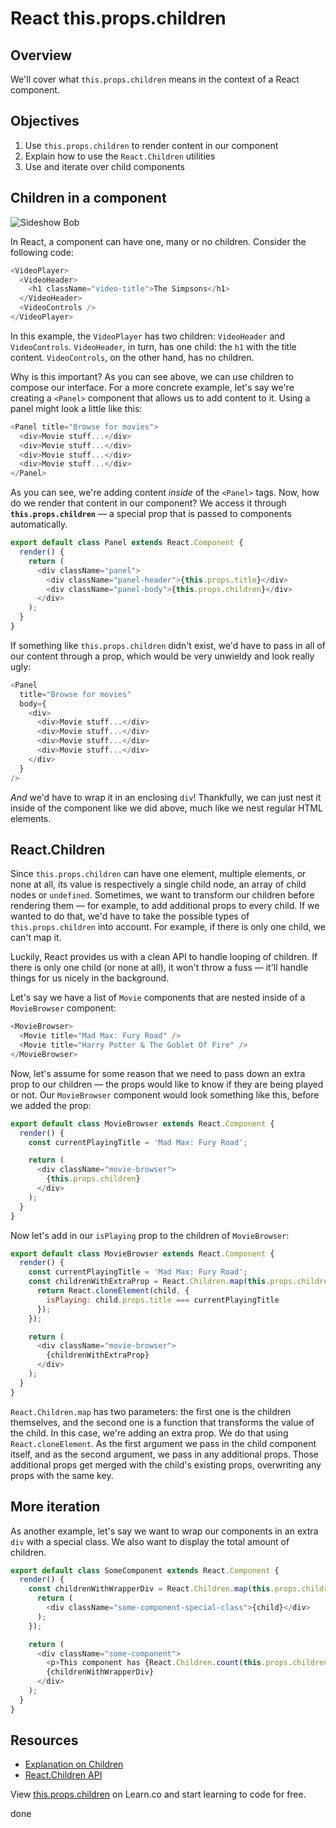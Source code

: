 # React this.props.children

## Overview

We'll cover what  `this.props.children` means in the context of a React component.

## Objectives

1. Use `this.props.children` to render content in our component
2. Explain how to use the `React.Children` utilities
3. Use and iterate over child components

## Children in a component
![Sideshow Bob](https://media.giphy.com/media/xT5LMVEIvpgJCWCcog/giphy.gif)

In React, a component can have one, many or no children. Consider the following code:

```js
<VideoPlayer>
  <VideoHeader>
    <h1 className="video-title">The Simpsons</h1>
  </VideoHeader>
  <VideoControls />
</VideoPlayer>
```

In this example, the `VideoPlayer` has two children: `VideoHeader` and `VideoControls`. `VideoHeader`, in turn, has one child: the `h1` with the title content. `VideoControls`, on the other hand, has no children.

Why is this important? As you can see above, we can use children to compose our interface. For a more concrete example, let's say we're creating a `<Panel>` component that allows us to add content to it. Using a panel might look a little like this:

```js
<Panel title="Browse for movies">
  <div>Movie stuff...</div>
  <div>Movie stuff...</div>
  <div>Movie stuff...</div>
  <div>Movie stuff...</div>
</Panel>
```

As you can see, we're adding content *inside* of the `<Panel>` tags. Now, how do we render that content in our component? We access it through **`this.props.children`** — a special prop that is passed to components automatically.

```js
export default class Panel extends React.Component {
  render() {
    return (
      <div className="panel">
        <div className="panel-header">{this.props.title}</div>
        <div className="panel-body">{this.props.children}</div>
      </div>
    );
  }
}
```

If something like `this.props.children` didn't exist, we'd have to pass in all of our content through a prop, which would be very unwieldy and look really ugly:

```js
<Panel
  title="Browse for movies"
  body={
    <div>
      <div>Movie stuff...</div>
      <div>Movie stuff...</div>
      <div>Movie stuff...</div>
      <div>Movie stuff...</div>
    </div>
  }
/>
```

_And_ we'd have to wrap it in an enclosing `div`! Thankfully, we can just nest it inside of the component like we did above, much like we nest regular HTML elements.

## React.Children
Since `this.props.children` can have one element, multiple elements, or none at all, its value is respectively a single child node, an array of child nodes or `undefined`. Sometimes, we want to transform our children before rendering them — for example, to add additional props to every child. If we wanted to do that, we'd have to take the possible types of `this.props.children` into account. For example, if there is only one child, we can't map it.

Luckily, React provides us with a clean API to handle looping of children. If there is only one child (or none at all), it won't throw a fuss — it'll handle things for us nicely in the background.

Let's say we have a list of `Movie` components that are nested inside of a `MovieBrowser` component:

```js
<MovieBrowser>
  <Movie title="Mad Max: Fury Road" />
  <Movie title="Harry Potter & The Goblet Of Fire" />
</MovieBrowser>
```

Now, let's assume for some reason that we need to pass down an extra prop to our children — the props would like to know if they are being played or not. Our `MovieBrowser` component would look something like this, before we added the prop:

```js
export default class MovieBrowser extends React.Component {
  render() {
    const currentPlayingTitle = 'Mad Max: Fury Road';

    return (
      <div className="movie-browser">
        {this.props.children}
      </div>      
    );
  }
}
```

Now let's add in our `isPlaying` prop to the children of `MovieBrowser`:

```js
export default class MovieBrowser extends React.Component {
  render() {
    const currentPlayingTitle = 'Mad Max: Fury Road';
    const childrenWithExtraProp = React.Children.map(this.props.children, child => {
      return React.cloneElement(child, {
        isPlaying: child.props.title === currentPlayingTitle
      });
    });

    return (
      <div className="movie-browser">
        {childrenWithExtraProp}
      </div>      
    );
  }
}
```

`React.Children.map` has two parameters: the first one is the children themselves, and the second one is a function that transforms the value of the child. In this case, we're adding an extra prop. We do that using `React.cloneElement`. As the first argument we pass in the child component itself, and as the second argument, we pass in any additional props. Those additional props get merged with the child's existing props, overwriting any props with the same key.

## More iteration
As another example, let's say we want to wrap our components in an extra `div` with a special class. We also want to display the total amount of children.

```js
export default class SomeComponent extends React.Component {
  render() {
    const childrenWithWrapperDiv = React.Children.map(this.props.children, child => {
      return (
        <div className="some-component-special-class">{child}</div>
      );
    });

    return (
      <div className="some-component">
        <p>This component has {React.Children.count(this.props.children)} children.</p>
        {childrenWithWrapperDiv}        
      </div>      
    );
  }
}
```

## Resources
- [Explanation on Children](https://facebook.github.io/react/docs/multiple-components.html#children)
- [React.Children API](https://facebook.github.io/react/docs/top-level-api.html#react.children)

<p class='util--hide'>View <a href='https://learn.co/lessons/react-this-props-children'>this.props.children</a> on Learn.co and start learning to code for free.</p>

done
